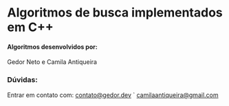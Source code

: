 # Algoritmos de busca implementados em C++

#### Algoritmos desenvolvidos por: 
Gedor Neto e Camila Antiqueira

### Dúvidas:
Entrar em contato com:
contato@gedor.dev `
camilaantiqueira@gmail.com
 

